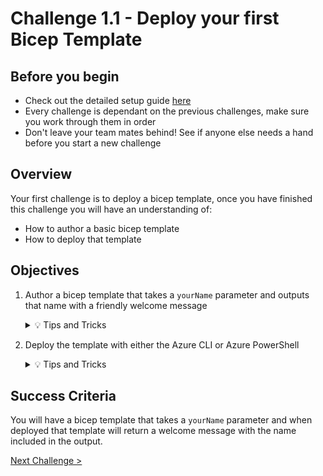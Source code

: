 # Challenge 1.1 - Deploy your first Bicep Template

## Before you begin

* Check out the detailed setup guide [here](Setup/readme.md)
* Every challenge is dependant on the previous challenges, make sure you work through them in order
* Don't leave your team mates behind! See if anyone else needs a hand before you start a new challenge

## Overview

Your first challenge is to deploy a bicep template, once you have finished this challenge you will have an understanding of:
* How to author a basic bicep template
* How to deploy that template

## Objectives

1. Author a bicep template that takes a `yourName`  parameter and outputs that name with a friendly welcome message

    <details>
    <summary>💡 Tips and Tricks</summary>
    <ul>
        <li>Create a <code>main.bicep</code> file and add the required parameter and output code</li>
        <li><a href="https://docs.microsoft.com/en-us/azure/azure-resource-manager/bicep/parameters">Parameter declaration in Bicep</a></li>
        <li><a href="https://docs.microsoft.com/en-us/azure/azure-resource-manager/bicep/outputs?tabs=azure-powershell">Outputs in Bicep</a></li>
        <li>What is string interpolation? More info <a href="https://docs.microsoft.com/en-us/azure/azure-resource-manager/bicep/linter-rule-prefer-interpolation" target="_blank">here</a></li>
    </ul>
    </details>

1. Deploy the template with either the Azure CLI or Azure PowerShell
    <details>
    <summary> 💡 Tips and Tricks</summary>
    <ul>
        <li>Where are you going to deploy your template to? Resources in Azure are deployed to Resource Groups (some can be deployed to subscriptions and management groups), you will need to create a Resource Group, deploy it to the <code>east us</code> region</li>
        <li>Deploy using <a href="https://docs.microsoft.com/en-us/azure/azure-resource-manager/templates/deploy-powershell?view=azps-6.5.0#deploy-local-template" target="_blank">Azure Powershell</a></li>
        <li>Deploy using the <a href="https://docs.microsoft.com/en-us/azure/azure-resource-manager/templates/deploy-cli?toc=%2Fcli%2Fazure%2Ftoc.json&bc=%2Fcli%2Fazure%2Fbreadcrumb%2Ftoc.json#deploy-local-template" target="_blank">Azure CLI</a></li>
    </ul>
    </details>

## Success Criteria

You will have a bicep template that takes a `yourName` parameter and when deployed that template will return a welcome message with the name included in the output.

[Next Challenge >](../1.2/readme.md)
